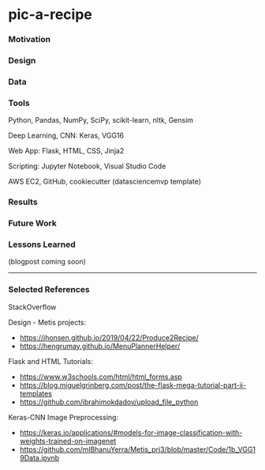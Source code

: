 # pic-a-recipe

### Motivation


### Design

### Data


### Tools
Python, Pandas, NumPy, SciPy, scikit-learn, nltk, Gensim

Deep Learning, CNN: Keras, VGG16

Web App: Flask, HTML, CSS, Jinja2

Scripting: Jupyter Notebook, Visual Studio Code

AWS EC2, GitHub, cookiecutter (datasciencemvp template)


### Results

### Future Work

### Lessons Learned
(blogpost coming soon)

------
### Selected References
StackOverflow

Design - Metis projects: 
- https://jhonsen.github.io/2019/04/22/Produce2Recipe/
- https://hengrumay.github.io/MenuPlannerHelper/

Flask and HTML Tutorials:
- https://www.w3schools.com/html/html_forms.asp
- https://blog.miguelgrinberg.com/post/the-flask-mega-tutorial-part-ii-templates
- https://github.com/ibrahimokdadov/upload_file_python

Keras-CNN Image Preprocessing:
- https://keras.io/applications/#models-for-image-classification-with-weights-trained-on-imagenet
- https://github.com/mlBhanuYerra/Metis_prj3/blob/master/Code/1b_VGG19Data.ipynb
